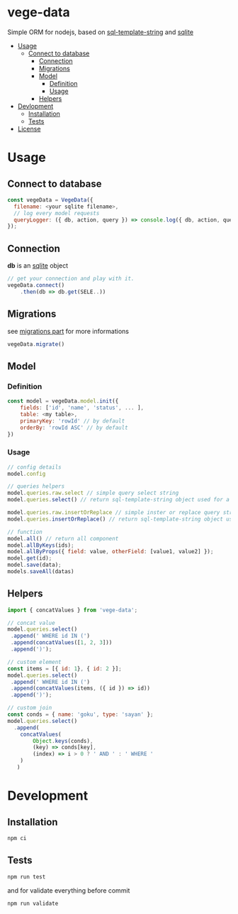 # vege-data
Simple ORM for nodejs, based on [sql-template-string](https://github.com/felixfbecker/node-sql-template-strings#readme) and [sqlite](https://github.com/kriasoft/node-sqlite#readme)

<!-- TOC -->
- [Usage](#usage)
  - [Connect to database](#connect-to-database)
    - [Connection](#connection)
    - [Migrations](#migrations)
    - [Model](#model)
        - [Definition](#definition)
        - [Usage](#usage-1)
    - [Helpers](#helpers)
- [Devlopment](#devlopment)
    - [Installation](#tnstallation)
    - [Tests](#tests)
- [License](#license)

<!-- TOC END -->


# Usage

## Connect to database
```js
const vegeData = VegeData({
  filename: <your sqlite filename>,
  // log every model requests
  queryLogger: ({ db, action, query }) => console.log({ db, action, query })
});
```

## Connection

__db__ is an [sqlite](https://github.com/kriasoft/node-sqlite#readme) object

```js
// get your connection and play with it.
vegeData.connect()
    .then(db => db.get(SELE..))
```
## Migrations
see [migrations part](https://github.com/kriasoft/node-sqlite#migrations) for more informations
```js
vegeData.migrate()
```

## Model

### Definition
```js
const model = vegeData.model.init({
    fields: ['id', 'name', 'status', ... ],
    table: <my table>,
    primaryKey: 'rowId' // by default
    orderBy: 'rowId ASC' // by default
})
```

### Usage

```js
// config details
model.config

// queries helpers
model.queries.raw.select // simple query select string
model.queries.select() // return sql-template-string object used for a standard select

model.queries.raw.insertOrReplace // simple inster or replace query string
model.queries.insertOrReplace() // return sql-template-string object used for save

// function
model.all() // return all component
model.allByKeys(ids);
model.allByProps({ field: value, otherField: [value1, value2] });
model.get(id);
model.save(data);
models.saveAll(datas)
```


## Helpers

```js
import { concatValues } from 'vege-data';

// concat value
model.queries.select()
 .append(' WHERE id IN (')
 .append(concatValues([1, 2, 3]))
 .append(')');

// custom element
const items = [{ id: 1}, { id: 2 }];
model.queries.select()
 .append(' WHERE id IN (')
 .append(concatValues(items, ({ id }) => id))
 .append(')');

// custom join
const conds = { name: 'goku', type: 'sayan' };
model.queries.select()
  .append(
    concatValues(
        Object.keys(conds),
        (key) => conds[key],
        (index) => i > 0 ? ' AND ' : ' WHERE '
    )
   )

```


# Development
## Installation

```sh
npm ci
```

## Tests
```sh
npm run test
```
and for validate everything before commit
```sh
npm run validate
```
